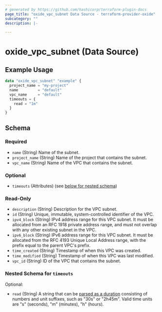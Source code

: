 ```yaml
---
# generated by https://github.com/hashicorp/terraform-plugin-docs
page_title: "oxide_vpc_subnet Data Source - terraform-provider-oxide"
subcategory: ""
description: |-
  
---
```


# oxide_vpc_subnet (Data Source)



## Example Usage

```terraform
data "oxide_vpc_subnet" "example" {
  project_name = "my-project"
  name         = "default"
  vpc_name     = "default"
  timeouts = {
    read = "1m"
  }
}
```

<!-- schema generated by tfplugindocs -->
## Schema

### Required

- `name` (String) Name of the subnet.
- `project_name` (String) Name of the project that contains the subnet.
- `vpc_name` (String) Name of the VPC that contains the subnet.

### Optional

- `timeouts` (Attributes) (see [below for nested schema](#nestedatt--timeouts))

### Read-Only

- `description` (String) Description for the VPC subnet.
- `id` (String) Unique, immutable, system-controlled identifier of the VPC.
- `ipv4_block` (String) IPv4 address range for this VPC subnet. It must be allocated from an RFC 1918 private address range, and must not overlap with any other existing subnet in the VPC.
- `ipv6_block` (String) IPv6 address range for this VPC subnet. It must be allocated from the RFC 4193 Unique Local Address range, with the prefix equal to the parent VPC's prefix.
- `time_created` (String) Timestamp of when this VPC was created.
- `time_modified` (String) Timestamp of when this VPC was last modified.
- `vpc_id` (String) ID of the VPC that contains the subnet.

<a id="nestedatt--timeouts"></a>
### Nested Schema for `timeouts`

Optional:

- `read` (String) A string that can be [parsed as a duration](https://pkg.go.dev/time#ParseDuration) consisting of numbers and unit suffixes, such as "30s" or "2h45m". Valid time units are "s" (seconds), "m" (minutes), "h" (hours).
